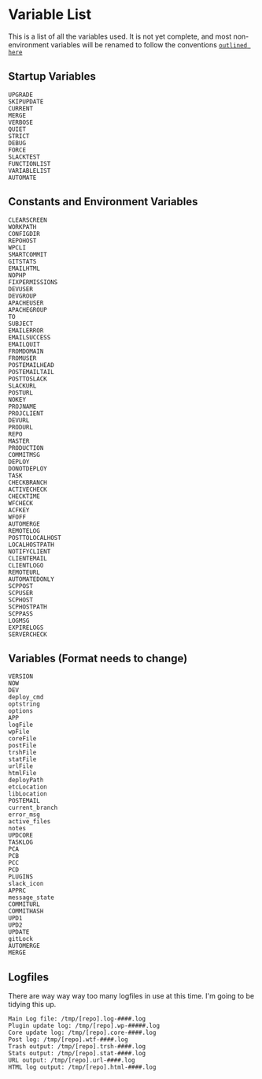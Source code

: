 # Variable List
This is a list of all the variables used. It is not yet complete, and most non-environment variables will be renamed to follow the conventions [`outlined here`](https://google.github.io/styleguide/shell.xml)

## Startup Variables
```
UPGRADE
SKIPUPDATE
CURRENT
MERGE
VERBOSE
QUIET
STRICT
DEBUG
FORCE
SLACKTEST
FUNCTIONLIST 
VARIABLELIST 
AUTOMATE
```

## Constants and Environment Variables
```
CLEARSCREEN
WORKPATH
CONFIGDIR
REPOHOST
WPCLI
SMARTCOMMIT
GITSTATS
EMAILHTML
NOPHP
FIXPERMISSIONS
DEVUSER
DEVGROUP
APACHEUSER
APACHEGROUP
TO
SUBJECT
EMAILERROR
EMAILSUCCESS       
EMAILQUIT
FROMDOMAIN
FROMUSER
POSTEMAILHEAD
POSTEMAILTAIL
POSTTOSLACK
SLACKURL
POSTURL
NOKEY
PROJNAME
PROJCLIENT
DEVURL
PRODURL
REPO
MASTER
PRODUCTION
COMMITMSG
DEPLOY
DONOTDEPLOY
TASK
CHECKBRANCH
ACTIVECHECK
CHECKTIME
WFCHECK
ACFKEY
WFOFF
AUTOMERGE
REMOTELOG 
POSTTOLOCALHOST 
LOCALHOSTPATH
NOTIFYCLIENT
CLIENTEMAIL
CLIENTLOGO
REMOTEURL
AUTOMATEDONLY
SCPPOST
SCPUSER
SCPHOST
SCPHOSTPATH
SCPPASS
LOGMSG
EXPIRELOGS
SERVERCHECK
```

## Variables (Format needs to change)
```
VERSION
NOW
DEV
deploy_cmd
optstring
options
APP
logFile
wpFile
coreFile
postFile
trshFile
statFile
urlFile
htmlFile
deployPath
etcLocation
libLocation
POSTEMAIL
current_branch
error_msg
active_files
notes 
UPDCORE 
TASKLOG 
PCA
PCB
PCC
PCD
PLUGINS
slack_icon
APPRC
message_state
COMMITURL
COMMITHASH
UPD1
UPD2
UPDATE
gitLock
AUTOMERGE
MERGE
```

## Logfiles
There are way way way too many logfiles in use at this time. I'm going to be tidying this up.
````
Main Log file: /tmp/[repo].log-####.log
Plugin update log: /tmp/[repo].wp-#####.log
Core update log: /tmp/[repo].core-####.log
Post log: /tmp/[repo].wtf-####.log
Trash output: /tmp/[repo].trsh-####.log
Stats output: /tmp/[repo].stat-####.log
URL output: /tmp/[repo].url-####.log
HTML log output: /tmp/[repo].html-####.log
````
